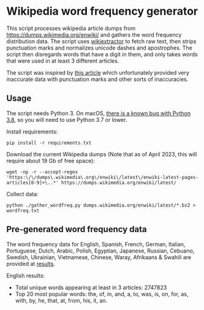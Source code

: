 # Wikipedia word frequency generator

This script processes wikipedia article dumps from https://dumps.wikimedia.org/enwiki/ and gathers the word frequency distribution data. The script uses [wikiextractor](https://github.com/attardi/wikiextractor) to fetch raw text, then strips punctuation marks and normalizes unicode dashes and apostrophes. The script then disregards words that have a digit in them, and only takes words that were used in at least 3 different articles.

The script was inspired by [this article](http://imonad.com/seo/wikipedia-word-frequency-list/) which unfortunately provided very inaccurate data with punctuation marks and other sorts of inaccuracies.

## Usage

The script needs Python 3. On macOS, [there is a known bug with Python 3.8](https://github.com/GoogleCloudPlatform/gsutil/issues/961#issuecomment-604648510), so you will need to use Python 3.7 or lower.

Install requirements:

    pip install -r requirements.txt

Download the current Wikipedia dumps (Note that as of April 2023, this will require about 19 Gb of free space):

    wget -np -r --accept-regex 'https:\/\/dumps\.wikimedia\.org\/enwiki\/latest\/enwiki-latest-pages-articles[0-9]+\..*' https://dumps.wikimedia.org/enwiki/latest/

Collect data:

    python ./gather_wordfreq.py dumps.wikimedia.org/enwiki/latest/*.bz2 > wordfreq.txt

## Pre-generated word frequency data

The word frequency data for English, Spanish, French, German, Italian, Portuguese, Dutch, Arabic, Polish, Egyptian, Japanese, Russian, Cebuano, Swedish, Ukrainian, Vietnamese, Chinese, Waray, Afrikaans & Swahili are provided at [results](results).

English results:

* Total unique words appearing at least in 3 articles: 2747823
* Top 20 most popular words: the, of, in, and, a, to, was, is, on, for, as, with, by, he, that, at, from, his, it, an.
